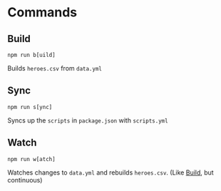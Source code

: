 # Commands
## Build
```npm
npm run b[uild]
```
Builds `heroes.csv` from `data.yml`
## Sync
```npm
npm run s[ync]
```
Syncs up the `scripts` in `package.json` with `scripts.yml`
## Watch
```npm
npm run w[atch]
```
Watches changes to `data.yml` and rebuilds `heroes.csv`. (Like [Build](#build), but continuous)
